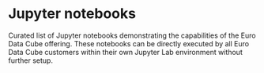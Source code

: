 # Jupyter notebooks

Curated list of Jupyter notebooks demonstrating the capabilities of the Euro Data Cube offering. These notebooks can be directly executed by all Euro Data Cube customers within their own Jupyter Lab environment without further setup.

